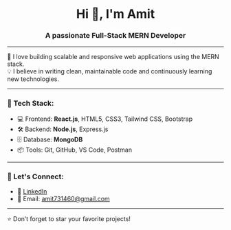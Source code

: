 <h1 align="center">Hi 👋, I'm Amit</h1>
<h3 align="center">A passionate Full-Stack MERN Developer </h3>

---

🌟 I love building scalable and responsive web applications using the MERN stack.  
💡 I believe in writing clean, maintainable code and continuously learning new technologies.

---

### 🚀 Tech Stack:

- 💻 Frontend: **React.js**, HTML5, CSS3, Tailwind CSS, Bootstrap  
- 🛠️ Backend: **Node.js**, Express.js  
- 🗄️ Database: **MongoDB**  
- 📦 Tools: Git, GitHub, VS Code, Postman  

---

### 🔗 Let's Connect:

- 💼 [LinkedIn](https://www.linkedin.com/in/amit2003/)
- 📧 Email: amit731460@gmail.com

---

⭐️ Don’t forget to star your favorite projects!
